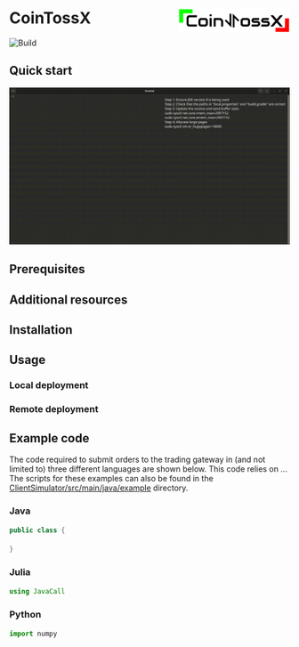 # CoinTossX <img align="right" width="200" src=".github/Images/Logo.PNG">


![Build](https://github.com/IvanJericevich/CoinTossX/workflows/Build/badge.svg)

## Quick start
![](.github/Images/Terminal-Instructions.gif)

## Prerequisites

## Additional resources

## Installation

## Usage
### Local deployment
### Remote deployment

## Example code
The code required to submit orders to the trading gateway in (and not limited to) three different languages are shown below. This code relies on ... The scripts for these examples can also be found in the [ClientSimulator/src/main/java/example](ClientSimulator/src/main/java/example) directory.

### Java
```java
public class {

}
```

### Julia
```julia
using JavaCall
```

### Python
```python
import numpy
```
